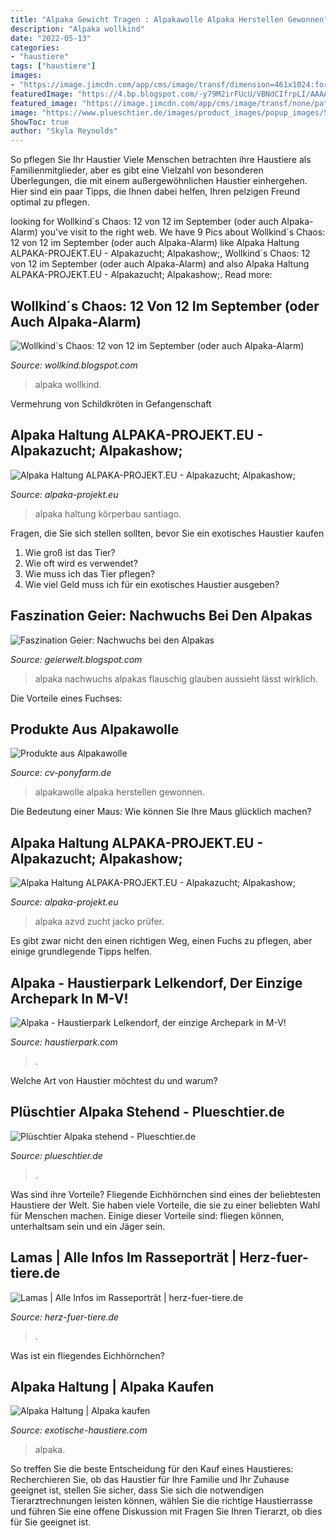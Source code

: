 ```yaml
---
title: "Alpaka Gewicht Tragen : Alpakawolle Alpaka Herstellen Gewonnen"
description: "Alpaka wollkind"
date: "2022-05-13"
categories:
- "haustiere"
tags: ["haustiere"]
images:
- "https://image.jimcdn.com/app/cms/image/transf/dimension=461x1024:format=jpg/path/sf6542492f83ac0d0/image/i058d170f0d4f1e44/version/1485940442/image.jpg"
featuredImage: "https://4.bp.blogspot.com/-y79M2irFUcU/VBNdCIfrpLI/AAAAAAAACe8/zskTw_mWJTs/s1600/5.jpg"
featured_image: "https://image.jimcdn.com/app/cms/image/transf/none/path/sf1757d05b40c33e2/image/id35f6f2c554c6a64/version/1399910373/image.jpg"
image: "https://www.plueschtier.de/images/product_images/popup_images/5689_1.jpg"
ShowToc: true
author: "Skyla Reynolds"
---
```



So pflegen Sie Ihr Haustier
Viele Menschen betrachten ihre Haustiere als Familienmitglieder, aber es gibt eine Vielzahl von besonderen Überlegungen, die mit einem außergewöhnlichen Haustier einhergehen. Hier sind ein paar Tipps, die Ihnen dabei helfen, Ihren pelzigen Freund optimal zu pflegen.

	

		
looking for Wollkind´s Chaos: 12 von 12 im September (oder auch Alpaka-Alarm) you've visit to the right web. We have 9 Pics about Wollkind´s Chaos: 12 von 12 im September (oder auch Alpaka-Alarm) like Alpaka Haltung ALPAKA-PROJEKT.EU - Alpakazucht; Alpakashow;, Wollkind´s Chaos: 12 von 12 im September (oder auch Alpaka-Alarm) and also Alpaka Haltung ALPAKA-PROJEKT.EU - Alpakazucht; Alpakashow;. Read more:
		
    
## Wollkind´s Chaos: 12 Von 12 Im September (oder Auch Alpaka-Alarm)

<img loading=lazy src="https://4.bp.blogspot.com/-y79M2irFUcU/VBNdCIfrpLI/AAAAAAAACe8/zskTw_mWJTs/s1600/5.jpg" onerror="this.onerror=null;this.src='https://tse3.mm.bing.net/th?id=OIP.24wQR5lEX7wv6qIS90eAkwHaIk&amp;pid=15.1';" alt="Wollkind´s Chaos: 12 von 12 im September (oder auch Alpaka-Alarm)">

_Source: wollkind.blogspot.com_

>alpaka wollkind. 

	

Vermehrung von Schildkröten in Gefangenschaft

    
## Alpaka Haltung ALPAKA-PROJEKT.EU - Alpakazucht; Alpakashow;

<img loading=lazy src="https://image.jimcdn.com/app/cms/image/transf/dimension=1920x10000:format=jpg/path/sf6542492f83ac0d0/image/i37e4e3090acf0341/version/1463731189/image.jpg" onerror="this.onerror=null;this.src='https://tse4.mm.bing.net/th?id=OIP.aXV1-n-SbmtqpADsTmeTJAHaFj&amp;pid=15.1';" alt="Alpaka Haltung ALPAKA-PROJEKT.EU - Alpakazucht; Alpakashow;">

_Source: alpaka-projekt.eu_

>alpaka haltung körperbau santiago. 

	

Fragen, die Sie sich stellen sollten, bevor Sie ein exotisches Haustier kaufen
1. Wie groß ist das Tier?
2. Wie oft wird es verwendet?
3. Wie muss ich das Tier pflegen?
4. Wie viel Geld muss ich für ein exotisches Haustier ausgeben?

    
## Faszination Geier: Nachwuchs Bei Den Alpakas

<img loading=lazy src="http://4.bp.blogspot.com/-j8O0WY-RL_A/UK1Kq9GL_iI/AAAAAAAAM_U/yEagumkyltU/s1600/2012_11_20+(27).JPG" onerror="this.onerror=null;this.src='https://tse2.mm.bing.net/th?id=OIP.RCjSx4gcDwUPLtNq8bxIlAHaJ0&amp;pid=15.1';" alt="Faszination Geier: Nachwuchs bei den Alpakas">

_Source: geierwelt.blogspot.com_

>alpaka nachwuchs alpakas flauschig glauben aussieht lässt wirklich. 

	

Die Vorteile eines Fuchses:

    
## Produkte Aus Alpakawolle

<img loading=lazy src="http://www.cv-ponyfarm.de/Alpaka/assets/images/Startbild_Alpaka_07.jpg" onerror="this.onerror=null;this.src='https://tse2.mm.bing.net/th?id=OIP.5j2Shi634NYMDjPyE5ErkQAAAA&amp;pid=15.1';" alt="Produkte aus Alpakawolle">

_Source: cv-ponyfarm.de_

>alpakawolle alpaka herstellen gewonnen. 

	

Die Bedeutung einer Maus: Wie können Sie Ihre Maus glücklich machen?

    
## Alpaka Haltung ALPAKA-PROJEKT.EU - Alpakazucht; Alpakashow;

<img loading=lazy src="https://image.jimcdn.com/app/cms/image/transf/dimension=461x1024:format=jpg/path/sf6542492f83ac0d0/image/i058d170f0d4f1e44/version/1485940442/image.jpg" onerror="this.onerror=null;this.src='https://tse2.mm.bing.net/th?id=OIP.PrwE6BXaH57ewx2aD5aCIwAAAA&amp;pid=15.1';" alt="Alpaka Haltung ALPAKA-PROJEKT.EU - Alpakazucht; Alpakashow;">

_Source: alpaka-projekt.eu_

>alpaka azvd zucht jacko prüfer. 

	

Es gibt zwar nicht den einen richtigen Weg, einen Fuchs zu pflegen, aber einige grundlegende Tipps helfen.

    
## Alpaka - Haustierpark Lelkendorf, Der Einzige Archepark In M-V!

<img loading=lazy src="https://image.jimcdn.com/app/cms/image/transf/none/path/sf1757d05b40c33e2/image/id35f6f2c554c6a64/version/1399910373/image.jpg" onerror="this.onerror=null;this.src='https://tse2.mm.bing.net/th?id=OIP.c6JuKen5fY8Poi11nCIP-QHaFj&amp;pid=15.1';" alt="Alpaka - Haustierpark Lelkendorf, der einzige Archepark in M-V!">

_Source: haustierpark.com_

>. 

	

Welche Art von Haustier möchtest du und warum?

    
## Plüschtier Alpaka Stehend - Plueschtier.de

<img loading=lazy src="https://www.plueschtier.de/images/product_images/popup_images/5689_1.jpg" onerror="this.onerror=null;this.src='https://tse3.mm.bing.net/th?id=OIP.Y0P-J91DXf4qqYLyzUkH2AHaHy&amp;pid=15.1';" alt="Plüschtier Alpaka stehend - Plueschtier.de">

_Source: plueschtier.de_

>. 

	

Was sind ihre Vorteile?
Fliegende Eichhörnchen sind eines der beliebtesten Haustiere der Welt. Sie haben viele Vorteile, die sie zu einer beliebten Wahl für Menschen machen. Einige dieser Vorteile sind: fliegen können, unterhaltsam sein und ein Jäger sein.

    
## Lamas | Alle Infos Im Rasseporträt | Herz-fuer-tiere.de

<img loading=lazy src="https://images.herz-fuer-tiere.de/images/_aliases/640w/0/0/6/5/75600-1-de-DE/Lama.jpg" onerror="this.onerror=null;this.src='https://tse4.mm.bing.net/th?id=OIP.e9SglA8e-k1VHdH-c43MXQHaEd&amp;pid=15.1';" alt="Lamas | Alle Infos im Rasseporträt | herz-fuer-tiere.de">

_Source: herz-fuer-tiere.de_

>. 

	

Was ist ein fliegendes Eichhörnchen?

    
## Alpaka Haltung | Alpaka Kaufen

<img loading=lazy src="https://exotische-haustiere.com/wp-content/uploads/2021/05/Alpaka-Baby-e1620668103279-430x188.jpg" onerror="this.onerror=null;this.src='https://tse4.mm.bing.net/th?id=OIP.b660o6xyKMbCH9iGHOv0JQAAAA&amp;pid=15.1';" alt="Alpaka Haltung | Alpaka kaufen">

_Source: exotische-haustiere.com_

>alpaka. 

	

So treffen Sie die beste Entscheidung für den Kauf eines Haustieres: Recherchieren Sie, ob das Haustier für Ihre Familie und Ihr Zuhause geeignet ist, stellen Sie sicher, dass Sie sich die notwendigen Tierarztrechnungen leisten können, wählen Sie die richtige Haustierrasse und führen Sie eine offene Diskussion mit Fragen Sie Ihren Tierarzt, ob dies für Sie geeignet ist.

